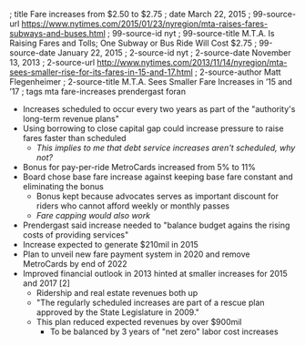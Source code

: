 ; title Fare increases from $2.50 to $2.75
; date March 22, 2015
; 99-source-url https://www.nytimes.com/2015/01/23/nyregion/mta-raises-fares-subways-and-buses.html
; 99-source-id nyt
; 99-source-title M.T.A. Is Raising Fares and Tolls; One Subway or Bus Ride Will Cost $2.75
; 99-source-date January 22, 2015
; 2-source-id nyt
; 2-source-date November 13, 2013
; 2-source-url http://www.nytimes.com/2013/11/14/nyregion/mta-sees-smaller-rise-for-its-fares-in-15-and-17.html
; 2-source-author Matt Flegenheimer
; 2-source-title M.T.A. Sees Smaller Fare Increases in ’15 and ’17
; tags mta fare-increases prendergast foran

- Increases scheduled to occur every two years as part of the "authority's long-term revenue plans"
- Using borrowing to close capital gap could increase pressure to raise fares faster than scheduled
  - *This implies to me that debt service increases aren't scheduled, why not?*
- Bonus for pay-per-ride MetroCards increased from 5% to 11%
- Board chose base fare increase against keeping base fare constant and eliminating the bonus
  - Bonus kept because advocates serves as important discount for riders who cannot afford weekly or monthly passes
  - *Fare capping would also work*
- Prendergast said increase needed to "balance budget agains the rising costs of providing services"
- Increase expected to generate $210mil in 2015
- Plan to unveil new fare payment system in 2020 and remove MetroCards by end of 2022
- Improved financial outlook in 2013 hinted at smaller increases for 2015 and 2017 [2]
  - Ridership and real estate revenues both up
  - "The regularly scheduled increases are part of a rescue plan approved by the State Legislature in 2009."
  - This plan reduced expected revenues by over $900mil
    - To be balanced by 3 years of "net zero" labor cost increases
